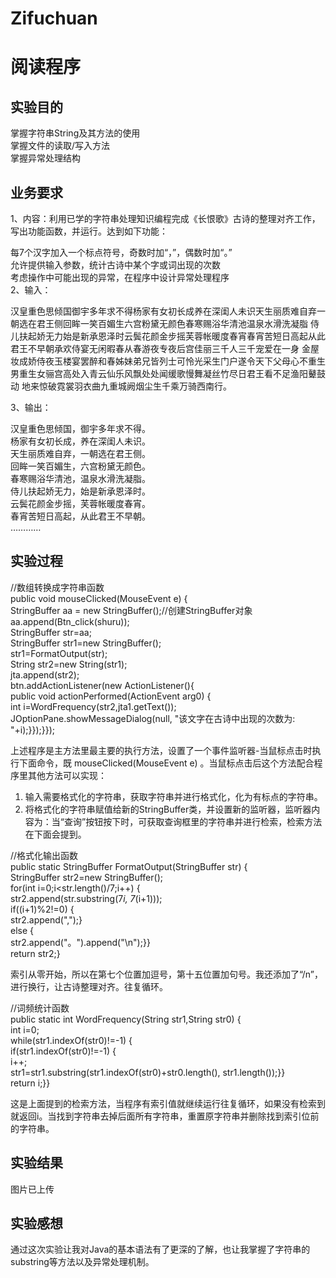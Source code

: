 # Zifuchuan

# 阅读程序  
## 实验目的  
掌握字符串String及其方法的使用  
掌握文件的读取/写入方法  
掌握异常处理结构  

## 业务要求  
1、内容：利用已学的字符串处理知识编程完成《长恨歌》古诗的整理对齐工作，写出功能函数，并运行。达到如下功能：  

每7个汉字加入一个标点符号，奇数时加“，”，偶数时加“。”  
允许提供输入参数，统计古诗中某个字或词出现的次数  
考虑操作中可能出现的异常，在程序中设计异常处理程序  
2、输入：  

汉皇重色思倾国御宇多年求不得杨家有女初长成养在深闺人未识天生丽质难自弃一朝选在君王侧回眸一笑百媚生六宫粉黛无颜色春寒赐浴华清池温泉水滑洗凝脂  侍儿扶起娇无力始是新承恩泽时云鬓花颜金步摇芙蓉帐暖度春宵春宵苦短日高起从此君王不早朝承欢侍宴无闲暇春从春游夜专夜后宫佳丽三千人三千宠爱在一身 金屋妆成娇侍夜玉楼宴罢醉和春姊妹弟兄皆列士可怜光采生门户遂令天下父母心不重生男重生女骊宫高处入青云仙乐风飘处处闻缓歌慢舞凝丝竹尽日君王看不足渔阳鼙鼓动 地来惊破霓裳羽衣曲九重城阙烟尘生千乘万骑西南行。

3、输出：  

汉皇重色思倾国，御宇多年求不得。  
杨家有女初长成，养在深闺人未识。  
天生丽质难自弃，一朝选在君王侧。  
回眸一笑百媚生，六宫粉黛无颜色。  
春寒赐浴华清池，温泉水滑洗凝脂。  
侍儿扶起娇无力，始是新承恩泽时。  
云鬓花颜金步摇，芙蓉帐暖度春宵。  
春宵苦短日高起，从此君王不早朝。  
…………  

## 实验过程  

//数组转换成字符串函数  
public void mouseClicked(MouseEvent e) {  
StringBuffer aa = new StringBuffer();//创建StringBuffer对象  
aa.append(Btn_click(shuru));  
StringBuffer str=aa;  
StringBuffer str1=new StringBuffer();  
str1=FormatOutput(str);  
String str2=new String(str1);  
jta.append(str2);  
btn.addActionListener(new ActionListener(){  
public void actionPerformed(ActionEvent arg0) {  
int i=WordFrequency(str2,jta1.getText());  
JOptionPane.showMessageDialog(null, "该文字在古诗中出现的次数为: "+i);}});}});  

上述程序是主方法里最主要的执行方法，设置了一个事件监听器-当鼠标点击时执行下面命令，既 mouseClicked(MouseEvent e) 。当鼠标点击后这个方法配合程序里其他方法可以实现：  
1. 输入需要格式化的字符串，获取字符串并进行格式化，化为有标点的字符串。  
2. 将格式化的字符串赋值给新的StringBuffer类，并设置新的监听器，监听器内容为：当“查询”按钮按下时，可获取查询框里的字符串并进行检索，检索方法在下面会提到。  

//格式化输出函数  
public static StringBuffer FormatOutput(StringBuffer str) {  
StringBuffer str2=new StringBuffer();  
for(int i=0;i<str.length()/7;i++) {  
str2.append(str.substring(7*i, 7*(i+1)));  
if((i+1)%2!=0) {  
str2.append(",");}  
else {  
str2.append("。").append("\n");}}  
return str2;}  

索引从零开始，所以在第七个位置加逗号，第十五位置加句号。我还添加了“/n”，进行换行，让古诗整理对齐。往复循环。  

//词频统计函数  
public static int WordFrequency(String str1,String str0) {  
int i=0;  
while(str1.indexOf(str0)!=-1) {  
if(str1.indexOf(str0)!=-1) {  
i++;  
str1=str1.substring(str1.indexOf(str0)+str0.length(), str1.length());}}  
return i;}}  

这是上面提到的检索方法，当程序有索引值就继续运行往复循环，如果没有检索到就返回i。当找到字符串去掉后面所有字符串，重置原字符串并删除找到索引位前的字符串。  

## 实验结果
图片已上传  

## 实验感想  
通过这次实验让我对Java的基本语法有了更深的了解，也让我掌握了字符串的substring等方法以及异常处理机制。
